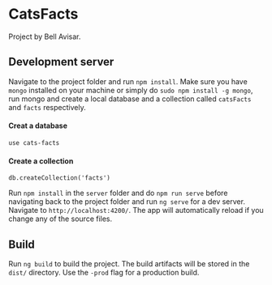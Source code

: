 # CatsFacts

Project by Bell Avisar.


## Development server
Navigate to the project folder and run `npm install`. Make sure you have `mongo` installed on your machine or simply do `sudo npm install -g mongo`, run mongo and create a local database and a collection called `catsFacts` and `facts` respectively.

#### Creat a database
`use cats-facts`

#### Create a collection
`db.createCollection('facts')`

Run `npm install` in the `server` folder and do `npm run serve` before navigating back to the project folder and run `ng serve` for a dev server. Navigate to `http://localhost:4200/`. The app will automatically reload if you change any of the source files.

## Build

Run `ng build` to build the project. The build artifacts will be stored in the `dist/` directory. Use the `-prod` flag for a production build.



